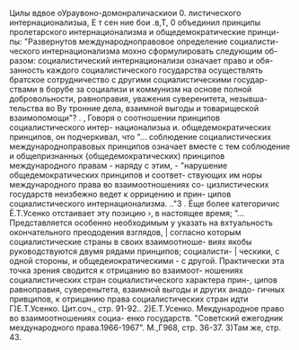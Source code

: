 Цилы вдвое оУраувоно-домонраличаскиои 0.
листического интернационализыа, Е т сен ние бои
.в,Т, 0 объединил принципы
пролетарского интернационализма и общедемократические принци-
пы: "Развернутов международноправовое определение социалисти-
ческого интернационализма мохно сформулировать следующим об-
разом: социалистический интернационализи означает право и обя-
занность каждого социалистического государства осуществлять
братское сотрудничество с другими социалистическими государ-
ствами в борубе за социализи и коммунизм на основе полной
добровольности, равноправия, уважения суверенитета, незывша-
тельства во Ву тронние дела, взаимной выгоды и товарищеской
взаимопомощи"? . ,
Говоря о соотношении принципов социалистического интер-
национализыа и. общедемократических принципов, он подчеркивал,
что "... соблюдение социалистических международноправовых
принципов означает вместе с тем соблюдение и общепризнанных
{общедемократических) принципов международного правам - наряду
с этим, - "нарушение общедемократических принципов и соответ-
ствующих им норы международного права во взаимоотношениях со-
цизлистических государств неизбежно ведет к оррицению и прин-
ципов социалистического интернационализма. .."З .
Ёще более категоричис Ё.Т.Усенко отстаивает эту позицию ›‚
в настоящее время; "... Представляется особенно необходимым у
указать на вхтуальность окончательного преододения взглядов, |
согласно которым социалистические страны в своих взаимоотноше-
виях якобы руководствуются двумя рядами принципов; социалисти- |
ческики, с одной стороны, и общедеиократическими - с другой.
Практически эта точка зрения сводится к отрицанию во взаимоот-
ношениях социалистических стран социалистического характера прин-,
ципов равноправия, суверенытета, взаимной выгоды и других анадо-
гичных привципов, к отрицанию права социалистических стран идти
Г)Е.Т.Усенко. Цит.соч., стр. 91-92..
2)Е.Т.Усенко. Мекдународное право во взаимоотношениях социа-
енко государств. "Советский ежегодник мехдународного
права.1966-1967". М.,Г968, стр. 36-37.
З)Там же, стр. 43.
